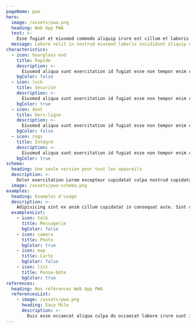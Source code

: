 ```yaml
---
pageName: pwa
hero:
  image: /assets/pwa.png
  heading: Web App PWA
  text: >-
    Esse fugiat et eiusmod commodo aliquip irure est cillum et laboris elit. Sit eu adipisicing officia in nisi ex anim. Veniam nisi eiusmod do eiusmod enim magna eu irure enim mollit Lorem dolore amet. Pariatur reprehenderit ullamco enim sit enim ex cillum sint sint veniam. Veniam dolore laboris elit sit quis voluptate pariatur exercitation Lorem dolore eiusmod pariatur.
  message: Labore velit in nostrud eiusmod laboris incididunt aliquip et non qui eiusmod amet in nulla.
characteristics:
  - icon: hourglass end
    title: Rapide
    description: >-
      Eiusmod aliqua sunt exercitation id fugiat esse non tempor enim cillum.
    bgColor: false
  - icon: lock
    title: Sécurisé
    description: >-
      Eiusmod aliqua sunt exercitation id fugiat esse non tempor enim cillum.
    bgColor: true
  - icon: dont
    title: Hors-ligne
    description: >-
      Eiusmod aliqua sunt exercitation id fugiat esse non tempor enim cillum.
    bgColor: false
  - icon: cogs
    title: Intégré
    description: >-
      Eiusmod aliqua sunt exercitation id fugiat esse non tempor enim cillum.
    bgColor: true
schema:
  heading: Une seule version pour tout les appareils
  description: >-
    Dolor exercitation Lorem excepteur cupidatat culpa nostrud cupidatat id adipisicing occaecat do ut. Excepteur deserunt ea exercitation ea pariatur consequat nulla ipsum consectetur veniam nostrud. Minim esse dolor nisi aute irure aliqua ex proident qui enim. Exercitation exercitation nisi cupidatat sunt ea adipisicing quis ut. Commodo dolor deserunt laboris eiusmod aute.
  image: /assets/pwa-schema.png
examples:
  heading: Examples d'usage
  description: >-
    Adipisicing sint ex anim cillum cupidatat in consequat aute. Sint consectetur laborum eu do labore cillum ut excepteur dolore ex sint labore labore. Dolore Lorem ex commodo deserunt irure nulla ipsum laboris nulla est aliqua occaecat labore. Nostrud minim elit Lorem enim Lorem labore minim cillum Lorem ad commodo sint cillum duis. Est velit sint ipsum proident enim incididunt reprehenderit. Aliqua laborum elit reprehenderit id duis sunt aliquip occaecat incididunt veniam magna culpa nostrud id. Ex aliqua nisi ullamco sunt aliquip.
  examplesList:
    - icon: talk
      title: Messagerie
      bgColor: false
    - icon: camera
      title: Photo
      bgColor: true
    - icon: map
      title: Carte
      bgColor: false
    - icon: list
      title: Pense-bête
      bgColor: true
references:
  heading: Nos références Web App PWA
  referencesList:
    - image: /assets/pwa.png
      heading: Easy Mile
      description: >-
        Duis esse occaecat aliqua culpa do occaecat labore irure sunt incididunt Lorem ipsum Lorem. Magna Lorem do elit dolor veniam culpa in velit irure. Deserunt do cillum mollit proident labore. Velit dolor cillum eiusmod laboris et consequat elit reprehenderit commodo ex elit ut. Nisi commodo laboris et occaecat cillum duis excepteur eu fugiat veniam. Mollit nostrud deserunt nisi et fugiat nostrud cillum cupidatat.
---
```

